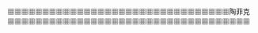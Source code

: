 <!--
> <strong>Tawfik Yasser</strong> | [LinkedIn](https://www.linkedin.com/in/tawfikyasser) | [Mail](mailto:tawfekyassertawfek@gmail.com) | [LeetCode](https://leetcode.com/dtetwk/) | [Resume](https://drive.google.com/file/d/1bEEGRUOIZ2Zxk2l2XtCm537DHexoN8iR/view?usp=sharing) | [Recommendation Letter](https://drive.google.com/file/d/1MxZaqmSWK8_NY0bZ9HdZtQKvH2ZoWShb/view?usp=sharing)

> Find more [Here](https://github.com/TawfikYasser?tab=repositories)
-->
▦▦▦▦▦▦▦▦▦▦▦▦▦▦▦▦▦▦▦▦▦▦▦▦▦▦▦▦▦▦▦▦陶菲克▦▦▦▦▦▦▦▦▦▦▦▦▦▦▦▦▦▦▦▦▦▦▦▦▦▦▦▦▦▦▦▦▦▦▦
